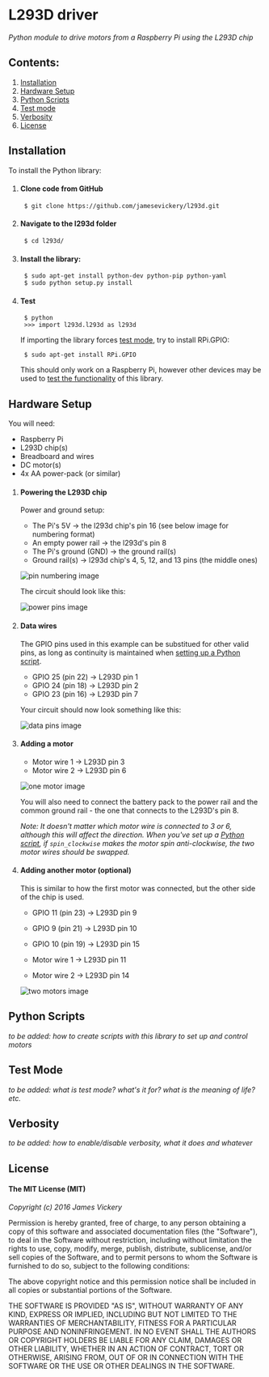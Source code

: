 
# L293D driver
*Python module to drive motors from a Raspberry Pi using the L293D chip*


## Contents:
1. [Installation](#installation)
2. [Hardware Setup](#hardware-setup)
3. [Python Scripts](#python-scripts)
4. [Test mode](#test-mode)
5. [Verbosity](#verbosity)
6. [License](#license)


## Installation

To install the Python library:

1. #### Clone code from GitHub
        $ git clone https://github.com/jamesevickery/l293d.git

2. #### Navigate to the l293d folder

        $ cd l293d/

3. #### Install the library:

        $ sudo apt-get install python-dev python-pip python-yaml
        $ sudo python setup.py install

4. #### Test

        $ python
        >>> import l293d.l293d as l293d

   If importing the library forces [test mode](#test-mode), try to install RPi.GPIO:

        $ sudo apt-get install RPi.GPIO

   This should only work on a Raspberry Pi, however other devices may be used to [test the functionality](#test-mode) of this library.


## Hardware Setup

You will need:
- Raspberry Pi
- L293D chip(s)
- Breadboard and wires
- DC motor(s)
- 4x AA power-pack (or similar)

1. #### Powering the L293D chip

   Power and ground setup:
   - The Pi's 5V → the l293d chip's pin 16 (see below image for numbering format)
   - An empty power rail → the l293d's pin 8
   - The Pi's ground (GND) → the ground rail(s)
   - Ground rail(s) → l293d chip's 4, 5, 12, and 13 pins (the middle ones)
   
   ![pin numbering image](misc/motor_chip-numbering.png)

   The circuit should look like this:

   ![power pins image](misc/motor_power-pins.png)
   
2. #### Data wires

   The GPIO pins used in this example can be substitued for other valid pins, as long as continuity is maintained when [setting up a Python script](#python-scripts).
   - GPIO 25 (pin 22) → L293D pin 1
   - GPIO 24 (pin 18) → L293D pin 2
   - GPIO 23 (pin 16) → L293D pin 7
   
   Your circuit should now look something like this:

   ![data pins image](misc/motor_data-pins.png)

3. #### Adding a motor

   - Motor wire 1 → L293D pin 3
   - Motor wire 2 → L293D pin 6
   
   ![one motor image](misc/motor_one-motor.png)

   You will also need to connect the battery pack to the power rail and the common ground rail - the one that connects to the L293D's pin 8.
   
   _Note: It doesn't matter which motor wire is connected to 3 or 6, although this will affect the direction. When you've set up a [Python script](#python-scripts), if `spin_clockwise` makes the motor spin anti-clockwise, the two motor wires should be swapped._

4. #### Adding another motor (optional)

   This is similar to how the first motor was connected, but the other side of the chip is used.
   
   - GPIO 11 (pin 23) → L293D pin 9
   - GPIO 9 (pin 21) → L293D pin 10
   - GPIO 10 (pin 19) → L293D pin 15
   
   - Motor wire 1 → L293D pin 11
   - Motor wire 2 → L293D pin 14
   
   ![two motors image](misc/motor_two-motors.png)


## Python Scripts

*to be added: how to create scripts with this library to set up and control motors*


## Test Mode

*to be added: what is test mode? what's it for? what is the meaning of life? etc.*


## Verbosity

*to be added: how to enable/disable verbosity, what it does and whatever*


## License

#### The MIT License (MIT)

*Copyright (c) 2016 James Vickery*

Permission is hereby granted, free of charge, to any person obtaining a copy of this software and associated documentation files (the "Software"), to deal in the Software without restriction, including without limitation the rights to use, copy, modify, merge, publish, distribute, sublicense, and/or sell copies of the Software, and to permit persons to whom the Software is furnished to do so, subject to the following conditions:

The above copyright notice and this permission notice shall be included in all copies or substantial portions of the Software.

THE SOFTWARE IS PROVIDED "AS IS", WITHOUT WARRANTY OF ANY KIND, EXPRESS OR IMPLIED, INCLUDING BUT NOT LIMITED TO THE WARRANTIES OF MERCHANTABILITY, FITNESS FOR A PARTICULAR PURPOSE AND NONINFRINGEMENT. IN NO EVENT SHALL THE AUTHORS OR COPYRIGHT HOLDERS BE LIABLE FOR ANY CLAIM, DAMAGES OR OTHER LIABILITY, WHETHER IN AN ACTION OF CONTRACT, TORT OR OTHERWISE, ARISING FROM, OUT OF OR IN CONNECTION WITH THE SOFTWARE OR THE USE OR OTHER DEALINGS IN THE SOFTWARE.

